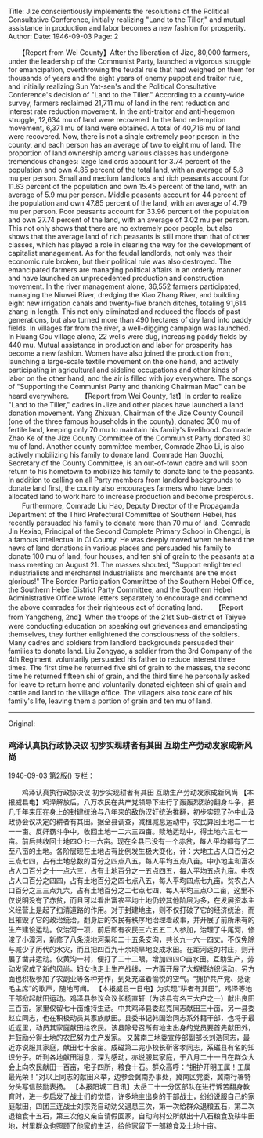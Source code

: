 Title: Jize conscientiously implements the resolutions of the Political Consultative Conference, initially realizing "Land to the Tiller," and mutual assistance in production and labor becomes a new fashion for prosperity.
Author:
Date: 1946-09-03
Page: 2

　　【Report from Wei County】After the liberation of Jize, 80,000 farmers, under the leadership of the Communist Party, launched a vigorous struggle for emancipation, overthrowing the feudal rule that had weighed on them for thousands of years and the eight years of enemy puppet and traitor rule, and initially realizing Sun Yat-sen's and the Political Consultative Conference's decision of "Land to the Tiller." According to a county-wide survey, farmers reclaimed 21,711 mu of land in the rent reduction and interest rate reduction movement. In the anti-traitor and anti-hegemon struggle, 12,634 mu of land were recovered. In the land redemption movement, 6,371 mu of land were obtained. A total of 40,716 mu of land were recovered. Now, there is not a single extremely poor person in the county, and each person has an average of two to eight mu of land. The proportion of land ownership among various classes has undergone tremendous changes: large landlords account for 3.74 percent of the population and own 4.85 percent of the total land, with an average of 5.8 mu per person. Small and medium landlords and rich peasants account for 11.63 percent of the population and own 15.45 percent of the land, with an average of 5.9 mu per person. Middle peasants account for 44 percent of the population and own 47.85 percent of the land, with an average of 4.79 mu per person. Poor peasants account for 33.96 percent of the population and own 27.74 percent of the land, with an average of 3.02 mu per person. This not only shows that there are no extremely poor people, but also shows that the average land of rich peasants is still more than that of other classes, which has played a role in clearing the way for the development of capitalist management. As for the feudal landlords, not only was their economic rule broken, but their political rule was also destroyed. The emancipated farmers are managing political affairs in an orderly manner and have launched an unprecedented production and construction movement. In the river management alone, 36,552 farmers participated, managing the Niuwei River, dredging the Xiao Zhang River, and building eight new irrigation canals and twenty-five branch ditches, totaling 91,614 zhang in length. This not only eliminated and reduced the floods of past generations, but also turned more than 490 hectares of dry land into paddy fields. In villages far from the river, a well-digging campaign was launched. In Huang Gou village alone, 22 wells were dug, increasing paddy fields by 440 mu. Mutual assistance in production and labor for prosperity has become a new fashion. Women have also joined the production front, launching a large-scale textile movement on the one hand, and actively participating in agricultural and sideline occupations and other kinds of labor on the other hand, and the air is filled with joy everywhere. The songs of "Supporting the Communist Party and thanking Chairman Mao" can be heard everywhere.
　　【Report from Wei County, 1st】In order to realize "Land to the Tiller," cadres in Jize and other places have launched a land donation movement. Yang Zhixuan, Chairman of the Jize County Council (one of the three famous households in the county), donated 300 mu of fertile land, keeping only 70 mu to maintain his family's livelihood. Comrade Zhao Ke of the Jize County Committee of the Communist Party donated 30 mu of land. Another county committee member, Comrade Zhao Li, is also actively mobilizing his family to donate land. Comrade Han Guozhi, Secretary of the County Committee, is an out-of-town cadre and will soon return to his hometown to mobilize his family to donate land to the peasants. In addition to calling on all Party members from landlord backgrounds to donate land first, the county also encourages farmers who have been allocated land to work hard to increase production and become prosperous.
　　Furthermore, Comrade Liu Hao, Deputy Director of the Propaganda Department of the Third Prefectural Committee of Southern Hebei, has recently persuaded his family to donate more than 70 mu of land. Comrade Jin Kexiao, Principal of the Second Complete Primary School in Chengci, is a famous intellectual in Ci County. He was deeply moved when he heard the news of land donations in various places and persuaded his family to donate 100 mu of land, four houses, and ten shi of grain to the peasants at a mass meeting on August 21. The masses shouted, "Support enlightened industrialists and merchants! Industrialists and merchants are the most glorious!" The Border Participation Committee of the Southern Hebei Office, the Southern Hebei District Party Committee, and the Southern Hebei Administrative Office wrote letters separately to encourage and commend the above comrades for their righteous act of donating land.
　　【Report from Yangcheng, 2nd】When the troops of the 21st Sub-district of Taiyue were conducting education on speaking out grievances and emancipating themselves, they further enlightened the consciousness of the soldiers. Many cadres and soldiers from landlord backgrounds persuaded their families to donate land. Liu Zongyao, a soldier from the 3rd Company of the 4th Regiment, voluntarily persuaded his father to reduce interest three times. The first time he returned five shi of grain to the masses, the second time he returned fifteen shi of grain, and the third time he personally asked for leave to return home and voluntarily donated eighteen shi of grain and cattle and land to the village office. The villagers also took care of his family's life, leaving them a portion of grain and ten mu of land.



<hr /> 

Original: 


### 鸡泽认真执行政协决议  初步实现耕者有其田  互助生产劳动发家成新风尚

1946-09-03
第2版()
专栏：

　　鸡泽认真执行政协决议
    初步实现耕者有其田
    互助生产劳动发家成新风尚
    【本报威县电】鸡泽解放后，八万农民在共产党领导下进行了轰轰烈烈的翻身斗争，把几千年来压在身上的封建统治与八年来的敌伪汉奸统治推翻，初步实现了孙中山及政协会议决定的耕者有其田。据全县调查，减租减息运动中，农民算回土地二一七一一亩。反奸霸斗争中，收回土地一二六三四亩。赎地运动中，得土地六三七一亩。前后共收回土地四○七一六亩。现在全县已没有一个赤贫，每人平均都有了二至八亩的土地。各阶层现在土地占有比例发生极大变化，计：大地主占人口百分之三点七四，占有土地总数的百分之四点八五，每人平均五点八亩。中小地主和富农占人口百分之十一点六三，占有土地百分之一五点四五，每人平均五点九亩。中农占人口百分之四四，占有土地百分之四七点八五，每人平均四点七九亩。贫农占人口百分之三三点九六，占有土地百分之二七点七四，每人平均三点○二亩，这里不仅说明没有了赤贫，而且可以看出富农平均土地仍较其他阶层为多，在发展资本主义经营上是起了扫清道路的作用。对于封建地主，则不仅打破了它的经济统治，而且摧毁了它的政治统治。翻身后的农民有秩序地治理着政事，并开展了前所未有的生产建设运动。仅治河一项，前后即有农民三六五五二人参加，治理了牛尾河，修浚了小漳河，新修了八条浇地河渠和二十五条支沟，共长九一六一四丈。不仅免除与减少了历代的水灾，而且把四百九十余顷旱地变成水田。在距河远的村庄，则开展了凿井运动。仅黄沟一村，便打了二十二眼，增加四四○亩水田。互助生产，劳动发家成了新的风尚。妇女也走上生产战线，一方面开展了大规模纺织运动，另方面也积极参加了农副业等各种劳作，到处充溢着愉悦的空气。“拥护共产党、感谢毛主席”的歌声，随地可闻。
    【本报威县一日电】为实现“耕者有其田”，鸡泽等地干部掀起献田运动。鸡泽县参议会议长杨直轩（为该县有名三大户之一）献出良田三百亩。家里仅留七十亩维持生活。中共鸡泽县委赵克同志献田三十亩。另一县委赵立同志，也在积极动员其家族献田。县委书记韩国治同志系外籍干部，也将于最近返里，动员其家庭献田给农民。该县除号召所有地主出身的党员要首先献田外，并鼓励分得土地的农民努力生产发家。
    又冀南三地委宣传部副部长刘浩同志，最近亦说服其家庭，献田七十余亩。成磁第二完小校长靳客孝同志，系磁县有名的知识分子。听到各地献田消息，深为感动，亦说服其家庭，于八月二十一日在群众大会上向农民献田一百亩，宅子四所，粮食十石。群众高呼：“拥护开明工属！工属最光荣！”对以上同志的献田义举，边参会冀南办事处，冀南区党委，冀南行署特分头写信鼓励表扬。
    【本报阳城二日讯】太岳二十一分区部队在进行诉苦翻身教育时，进一步启发了战士们的觉悟，许多地主出身的干部战士，纷纷说服自己的家庭献田，四团三连战士刘宗尧自动劝父退息三次，第一次给群众退粮五石，第二次退粮食十五石，第三次他又亲自请假回家，自动向村公所献出十八石粮食及耕牛田地，村里群众也照顾了他家的生活，给他家留下一部粮食及土地十亩。
